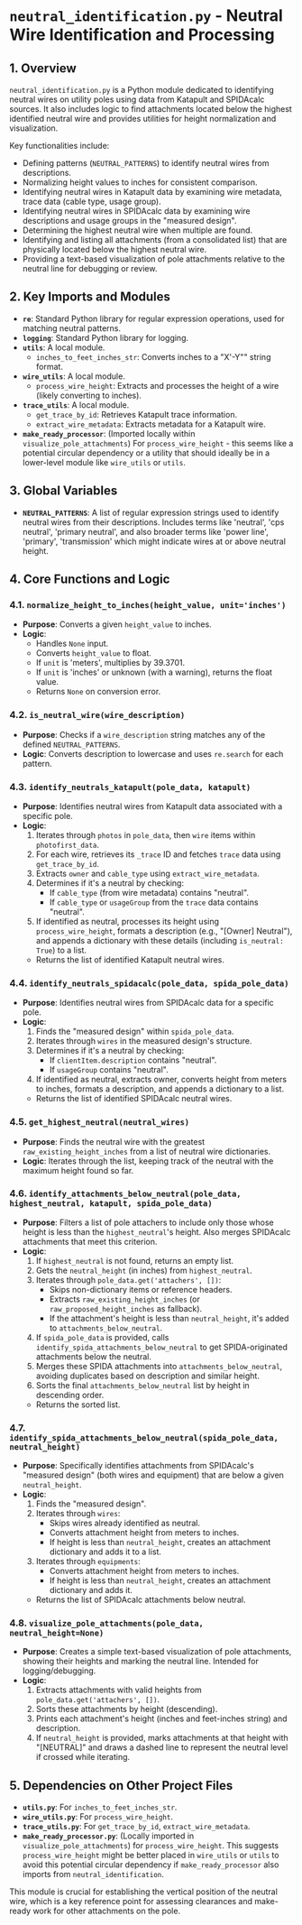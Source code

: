 # `neutral_identification.py` - Neutral Wire Identification and Processing

## 1. Overview

`neutral_identification.py` is a Python module dedicated to identifying neutral wires on utility poles using data from Katapult and SPIDAcalc sources. It also includes logic to find attachments located below the highest identified neutral wire and provides utilities for height normalization and visualization.

Key functionalities include:
*   Defining patterns (`NEUTRAL_PATTERNS`) to identify neutral wires from descriptions.
*   Normalizing height values to inches for consistent comparison.
*   Identifying neutral wires in Katapult data by examining wire metadata, trace data (cable type, usage group).
*   Identifying neutral wires in SPIDAcalc data by examining wire descriptions and usage groups in the "measured design".
*   Determining the highest neutral wire when multiple are found.
*   Identifying and listing all attachments (from a consolidated list) that are physically located below the highest neutral wire.
*   Providing a text-based visualization of pole attachments relative to the neutral line for debugging or review.

## 2. Key Imports and Modules

*   **`re`**: Standard Python library for regular expression operations, used for matching neutral patterns.
*   **`logging`**: Standard Python library for logging.
*   **`utils`**: A local module.
    *   `inches_to_feet_inches_str`: Converts inches to a "X'-Y\"" string format.
*   **`wire_utils`**: A local module.
    *   `process_wire_height`: Extracts and processes the height of a wire (likely converting to inches).
*   **`trace_utils`**: A local module.
    *   `get_trace_by_id`: Retrieves Katapult trace information.
    *   `extract_wire_metadata`: Extracts metadata for a Katapult wire.
*   **`make_ready_processor`**: (Imported locally within `visualize_pole_attachments`) For `process_wire_height` - this seems like a potential circular dependency or a utility that should ideally be in a lower-level module like `wire_utils` or `utils`.

## 3. Global Variables

*   **`NEUTRAL_PATTERNS`**: A list of regular expression strings used to identify neutral wires from their descriptions. Includes terms like 'neutral', 'cps neutral', 'primary neutral', and also broader terms like 'power line', 'primary', 'transmission' which might indicate wires at or above neutral height.

## 4. Core Functions and Logic

### 4.1. `normalize_height_to_inches(height_value, unit='inches')`

*   **Purpose**: Converts a given `height_value` to inches.
*   **Logic**:
    *   Handles `None` input.
    *   Converts `height_value` to float.
    *   If `unit` is 'meters', multiplies by 39.3701.
    *   If `unit` is 'inches' or unknown (with a warning), returns the float value.
    *   Returns `None` on conversion error.

### 4.2. `is_neutral_wire(wire_description)`

*   **Purpose**: Checks if a `wire_description` string matches any of the defined `NEUTRAL_PATTERNS`.
*   **Logic**: Converts description to lowercase and uses `re.search` for each pattern.

### 4.3. `identify_neutrals_katapult(pole_data, katapult)`

*   **Purpose**: Identifies neutral wires from Katapult data associated with a specific pole.
*   **Logic**:
    1.  Iterates through `photos` in `pole_data`, then `wire` items within `photofirst_data`.
    2.  For each wire, retrieves its `_trace` ID and fetches `trace` data using `get_trace_by_id`.
    3.  Extracts `owner` and `cable_type` using `extract_wire_metadata`.
    4.  Determines if it's a neutral by checking:
        *   If `cable_type` (from wire metadata) contains "neutral".
        *   If `cable_type` or `usageGroup` from the `trace` data contains "neutral".
    5.  If identified as neutral, processes its height using `process_wire_height`, formats a description (e.g., "[Owner] Neutral"), and appends a dictionary with these details (including `is_neutral: True`) to a list.
    *   Returns the list of identified Katapult neutral wires.

### 4.4. `identify_neutrals_spidacalc(pole_data, spida_pole_data)`

*   **Purpose**: Identifies neutral wires from SPIDAcalc data for a specific pole.
*   **Logic**:
    1.  Finds the "measured design" within `spida_pole_data`.
    2.  Iterates through `wires` in the measured design's structure.
    3.  Determines if it's a neutral by checking:
        *   If `clientItem.description` contains "neutral".
        *   If `usageGroup` contains "neutral".
    4.  If identified as neutral, extracts owner, converts height from meters to inches, formats a description, and appends a dictionary to a list.
    *   Returns the list of identified SPIDAcalc neutral wires.

### 4.5. `get_highest_neutral(neutral_wires)`

*   **Purpose**: Finds the neutral wire with the greatest `raw_existing_height_inches` from a list of neutral wire dictionaries.
*   **Logic**: Iterates through the list, keeping track of the neutral with the maximum height found so far.

### 4.6. `identify_attachments_below_neutral(pole_data, highest_neutral, katapult, spida_pole_data)`

*   **Purpose**: Filters a list of pole attachers to include only those whose height is less than the `highest_neutral`'s height. Also merges SPIDAcalc attachments that meet this criterion.
*   **Logic**:
    1.  If `highest_neutral` is not found, returns an empty list.
    2.  Gets the `neutral_height` (in inches) from `highest_neutral`.
    3.  Iterates through `pole_data.get('attachers', [])`:
        *   Skips non-dictionary items or reference headers.
        *   Extracts `raw_existing_height_inches` (or `raw_proposed_height_inches` as fallback).
        *   If the attachment's height is less than `neutral_height`, it's added to `attachments_below_neutral`.
    4.  If `spida_pole_data` is provided, calls `identify_spida_attachments_below_neutral` to get SPIDA-originated attachments below the neutral.
    5.  Merges these SPIDA attachments into `attachments_below_neutral`, avoiding duplicates based on description and similar height.
    6.  Sorts the final `attachments_below_neutral` list by height in descending order.
    *   Returns the sorted list.

### 4.7. `identify_spida_attachments_below_neutral(spida_pole_data, neutral_height)`

*   **Purpose**: Specifically identifies attachments from SPIDAcalc's "measured design" (both wires and equipment) that are below a given `neutral_height`.
*   **Logic**:
    1.  Finds the "measured design".
    2.  Iterates through `wires`:
        *   Skips wires already identified as neutral.
        *   Converts attachment height from meters to inches.
        *   If height is less than `neutral_height`, creates an attachment dictionary and adds it to a list.
    3.  Iterates through `equipments`:
        *   Converts attachment height from meters to inches.
        *   If height is less than `neutral_height`, creates an attachment dictionary and adds it.
    *   Returns the list of SPIDAcalc attachments below neutral.

### 4.8. `visualize_pole_attachments(pole_data, neutral_height=None)`

*   **Purpose**: Creates a simple text-based visualization of pole attachments, showing their heights and marking the neutral line. Intended for logging/debugging.
*   **Logic**:
    1.  Extracts attachments with valid heights from `pole_data.get('attachers', [])`.
    2.  Sorts these attachments by height (descending).
    3.  Prints each attachment's height (inches and feet-inches string) and description.
    4.  If `neutral_height` is provided, marks attachments at that height with "[NEUTRAL]" and draws a dashed line to represent the neutral level if crossed while iterating.

## 5. Dependencies on Other Project Files

*   **`utils.py`**: For `inches_to_feet_inches_str`.
*   **`wire_utils.py`**: For `process_wire_height`.
*   **`trace_utils.py`**: For `get_trace_by_id`, `extract_wire_metadata`.
*   **`make_ready_processor.py`**: (Locally imported in `visualize_pole_attachments`) for `process_wire_height`. This suggests `process_wire_height` might be better placed in `wire_utils` or `utils` to avoid this potential circular dependency if `make_ready_processor` also imports from `neutral_identification`.

This module is crucial for establishing the vertical position of the neutral wire, which is a key reference point for assessing clearances and make-ready work for other attachments on the pole.
